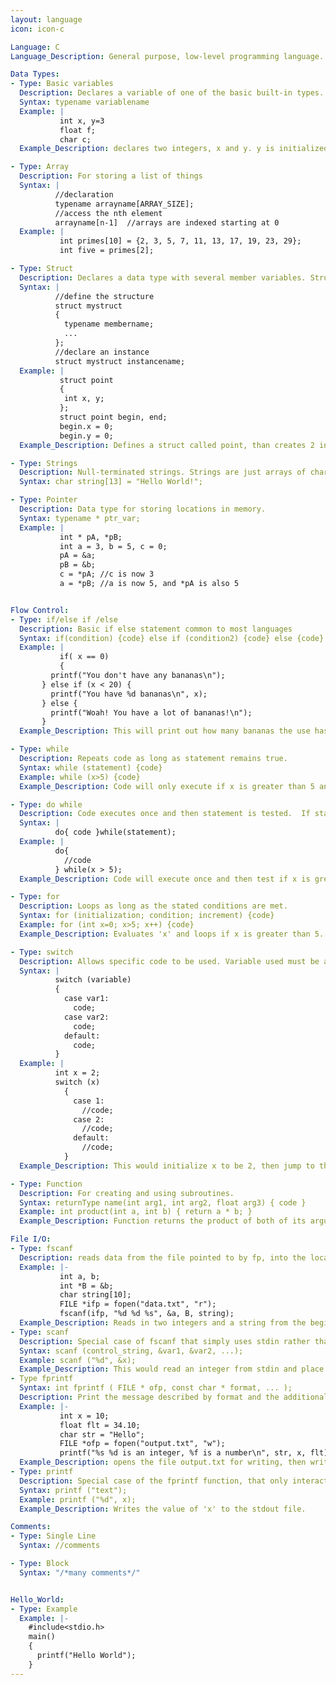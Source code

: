 ```yaml
---
layout: language
icon: icon-c

Language: C
Language_Description: General purpose, low-level programming language.

Data Types:
- Type: Basic variables
  Description: Declares a variable of one of the basic built-in types.
  Syntax: typename variablename
  Example: |
           int x, y=3
           float f;
           char c;
  Example_Description: declares two integers, x and y. y is initialized to 3. declares a floating point variable, f and a char(1 byte) variable c.

- Type: Array
  Description: For storing a list of things
  Syntax: |
          //declaration
          typename arrayname[ARRAY_SIZE];
          //access the nth element
          arrayname[n-1]  //arrays are indexed starting at 0
  Example: |
           int primes[10] = {2, 3, 5, 7, 11, 13, 17, 19, 23, 29};
           int five = primes[2];

- Type: Struct
  Description: Declares a data type with several member variables. Structs are used to group variables together.
  Syntax: |
          //define the structure
          struct mystruct
          {
            typename membername;
            ...
          };
          //declare an instance
          struct mystruct instancename;
  Example: |
           struct point
           {
            int x, y;
           };
           struct point begin, end;
           begin.x = 0;
           begin.y = 0;
  Example_Description: Defines a struct called point, than creates 2 instances, called begin and end. The x and y members of begin are then set to 0.

- Type: Strings
  Description: Null-terminated strings. Strings are just arrays of chars
  Syntax: char string[13] = "Hello World!";

- Type: Pointer
  Description: Data type for storing locations in memory.
  Syntax: typename * ptr_var;
  Example: |
           int * pA, *pB;
           int a = 3, b = 5, c = 0;
           pA = &a;
           pB = &b;
           c = *pA; //c is now 3
           a = *pB; //a is now 5, and *pA is also 5


Flow Control:
- Type: if/else if /else
  Description: Basic if else statement common to most languages
  Syntax: if(condition) {code} else if (condition2) {code} else {code}
  Example: |
           if( x == 0)
           {
         printf("You don't have any bananas\n");
       } else if (x < 20) {
         printf("You have %d bananas\n", x);
       } else {
         printf("Woah! You have a lot of bananas!\n");
       }
  Example_Description: This will print out how many bananas the use has (see printf for more info).

- Type: while
  Description: Repeats code as long as statement remains true.
  Syntax: while (statement) {code}
  Example: while (x>5) {code}
  Example_Description: Code will only execute if x is greater than 5 and will keep looping until x isn't greater than 5.

- Type: do while
  Description: Code executes once and then statement is tested.  If statement remains true the do while will keep looping.
  Syntax: |
          do{ code }while(statement);
  Example: |
          do{
            //code
          } while(x > 5);
  Example_Description: Code will execute once and then test if x is greater than 5.  If it is then it'll loop, if not it'll move on.

- Type: for
  Description: Loops as long as the stated conditions are met.
  Syntax: for (initialization; condition; increment) {code}
  Example: for (int x=0; x>5; x++) {code}
  Example_Description: Evaluates 'x' and loops if x is greater than 5.  After each execution the value of x will increase by '+1'.

- Type: switch
  Description: Allows specific code to be used. Variable used must be an integer and the 'vars' must be constant. The switch will jump to the first case that's equal to your stated variable and do the rest of the codes from there (so it'll skip everything before the first case used).  If none of the cases are equal to your variable then it'll only execute the last section of code (the code following 'default').
  Syntax: |
          switch (variable)
          {
            case var1: 
              code;
            case var2:
              code;
            default:
              code;
          }
  Example: |
          int x = 2;
          switch (x)
            {
              case 1:
                //code;
              case 2:
                //code;
              default:
                //code;
            }
  Example_Description: This would initialize x to be 2, then jump to the case 2 label, where it would execute from there until the end of the switch statement. Note: even the code under default: will get executed.

- Type: Function
  Description: For creating and using subroutines.
  Syntax: returnType name(int arg1, int arg2, float arg3) { code }
  Example: int product(int a, int b) { return a * b; }
  Example_Description: Function returns the product of both of its arguments.

File I/O:
- Type: fscanf
  Description: reads data from the file pointed to by fp, into the locations pinted to by the additional arguments.
  Example: |-
           int a, b;
           int *B = &b;
           char string[10];
           FILE *ifp = fopen("data.txt", "r");
           fscanf(ifp, "%d %d %s", &a, B, string);
  Example_Description: Reads in two integers and a string from the beginning of data.txt, and store them in the variables a, b, and string, respectively.
- Type: scanf
  Description: Special case of fscanf that simply uses stdin rather than an arbitrary file.
  Syntax: scanf (control_string, &var1, &var2, ...);
  Example: scanf ("%d", &x);
  Example_Description: This would read an integer from stdin and place the value of it into x
- Type fprintf
  Syntax: int fprintf ( FILE * ofp, const char * format, ... ); 
  Description: Print the message described by format and the additional arguments.
  Example: |-
           int x = 10;
           float flt = 34.10;
           char str = "Hello";
           FILE *ofp = fopen("output.txt", "w");
           printf("%s %d is an integer, %f is a number\n", str, x, flt);
  Example_Description: opens the file output.txt for writing, then writes the message "Hello 10 is an integer, 34.100000 is a number" followed by a newline character
- Type: printf
  Description: Special case of the fprintf function, that only interacts with stdout.
  Syntax: printf ("text");
  Example: printf ("%d", x);
  Example_Description: Writes the value of 'x' to the stdout file.

Comments:
- Type: Single Line
  Syntax: //comments

- Type: Block
  Syntax: "/*many comments*/"


Hello_World:
- Type: Example
  Example: |-
    #include<stdio.h>
    main()
    {
      printf("Hello World");
    }
---
```

